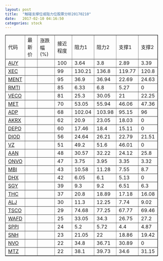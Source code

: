 ```yaml
---
layout: post
title:  "触碰支撑位或阻力位股票分析20170210"
date:   2017-02-10 04:16:50
categories: stock
---
```

<script type="text/javascript">
var stockList = []
stockList.push('gb_auy');
stockList.push('gb_xec');
stockList.push('gb_ment');
stockList.push('gb_rmti');
stockList.push('gb_veco');
stockList.push('gb_met');
stockList.push('gb_adp');
stockList.push('gb_akrx');
stockList.push('gb_depo');
stockList.push('gb_diod');
stockList.push('gb_vz');
stockList.push('gb_aan');
stockList.push('gb_onvo');
stockList.push('gb_mbi');
stockList.push('gb_dhx');
stockList.push('gb_sgy');
stockList.push('gb_thc');
stockList.push('gb_alj');
stockList.push('gb_tsco');
stockList.push('gb_wafd');
stockList.push('gb_sppi');
stockList.push('gb_snh');
stockList.push('gb_nvo');
stockList.push('gb_mtz');
</script>
<table border="1">
 <tr>
 <td>代码</td>
 <td>最新价</td>
 <td>涨跌幅(%)</td>
 <td>接近程度</td>
 <td>阻力1</td>
 <td>阻力2</td>
 <td>支撑1</td>
 <td>支撑2</td>
</tr>
  <tr id="auy" class="red">
  <td><a href="http://stock.finance.sina.com.cn/usstock/quotes/AUY.html" target="_blank">AUY</a></td><td></td><td></td><td>100</td><td>3.64</td><td>3.8</td><td>2.89</td><td>3.39</td></tr>
  <tr id="xec" class="red">
  <td><a href="http://stock.finance.sina.com.cn/usstock/quotes/XEC.html" target="_blank">XEC</a></td><td></td><td></td><td>99</td><td>130.21</td><td>136.8</td><td>119.77</td><td>120.8</td></tr>
  <tr id="ment" class="green">
  <td><a href="http://stock.finance.sina.com.cn/usstock/quotes/MENT.html" target="_blank">MENT</a></td><td></td><td></td><td>95</td><td>36.9</td><td>36.94</td><td>22.69</td><td>24.63</td></tr>
  <tr id="rmti" class="red">
  <td><a href="http://stock.finance.sina.com.cn/usstock/quotes/RMTI.html" target="_blank">RMTI</a></td><td></td><td></td><td>85</td><td>6.33</td><td>6.8</td><td>5.27</td><td>0</td></tr>
  <tr id="veco" class="red">
  <td><a href="http://stock.finance.sina.com.cn/usstock/quotes/VECO.html" target="_blank">VECO</a></td><td></td><td></td><td>81</td><td>25.3</td><td>30.05</td><td>21</td><td>22.25</td></tr>
  <tr id="met" class="red">
  <td><a href="http://stock.finance.sina.com.cn/usstock/quotes/MET.html" target="_blank">MET</a></td><td></td><td></td><td>70</td><td>53.05</td><td>55.94</td><td>46.06</td><td>47.36</td></tr>
  <tr id="adp" class="green">
  <td><a href="http://stock.finance.sina.com.cn/usstock/quotes/ADP.html" target="_blank">ADP</a></td><td></td><td></td><td>68</td><td>102.04</td><td>103.98</td><td>95.15</td><td>96</td></tr>
  <tr id="akrx" class="red">
  <td><a href="http://stock.finance.sina.com.cn/usstock/quotes/AKRX.html" target="_blank">AKRX</a></td><td></td><td></td><td>62</td><td>20.9</td><td>23.05</td><td>18.03</td><td>0</td></tr>
  <tr id="depo" class="red">
  <td><a href="http://stock.finance.sina.com.cn/usstock/quotes/DEPO.html" target="_blank">DEPO</a></td><td></td><td></td><td>60</td><td>17.46</td><td>18.4</td><td>15.11</td><td>0</td></tr>
  <tr id="diod" class="red">
  <td><a href="http://stock.finance.sina.com.cn/usstock/quotes/DIOD.html" target="_blank">DIOD</a></td><td></td><td></td><td>56</td><td>24.64</td><td>26.21</td><td>22.79</td><td>21.51</td></tr>
  <tr id="vz" class="red">
  <td><a href="http://stock.finance.sina.com.cn/usstock/quotes/VZ.html" target="_blank">VZ</a></td><td></td><td></td><td>51</td><td>49.2</td><td>51.6</td><td>46.01</td><td>0</td></tr>
  <tr id="aan" class="red">
  <td><a href="http://stock.finance.sina.com.cn/usstock/quotes/AAN.html" target="_blank">AAN</a></td><td></td><td></td><td>48</td><td>30.57</td><td>32.22</td><td>24.12</td><td>25.8</td></tr>
  <tr id="onvo" class="green">
  <td><a href="http://stock.finance.sina.com.cn/usstock/quotes/ONVO.html" target="_blank">ONVO</a></td><td></td><td></td><td>47</td><td>3.75</td><td>3.95</td><td>3.35</td><td>3.32</td></tr>
  <tr id="mbi" class="red">
  <td><a href="http://stock.finance.sina.com.cn/usstock/quotes/MBI.html" target="_blank">MBI</a></td><td></td><td></td><td>43</td><td>10.58</td><td>11.28</td><td>7.55</td><td>8.7</td></tr>
  <tr id="dhx" class="green">
  <td><a href="http://stock.finance.sina.com.cn/usstock/quotes/DHX.html" target="_blank">DHX</a></td><td></td><td></td><td>42</td><td>6.05</td><td>6.1</td><td>5.13</td><td>0</td></tr>
  <tr id="sgy" class="green">
  <td><a href="http://stock.finance.sina.com.cn/usstock/quotes/SGY.html" target="_blank">SGY</a></td><td></td><td></td><td>39</td><td>9.3</td><td>9.2</td><td>6.51</td><td>6.3</td></tr>
  <tr id="thc" class="green">
  <td><a href="http://stock.finance.sina.com.cn/usstock/quotes/THC.html" target="_blank">THC</a></td><td></td><td></td><td>37</td><td>20.8</td><td>18.89</td><td>17.18</td><td>16.08</td></tr>
  <tr id="alj" class="green">
  <td><a href="http://stock.finance.sina.com.cn/usstock/quotes/ALJ.html" target="_blank">ALJ</a></td><td></td><td></td><td>30</td><td>11.3</td><td>12.25</td><td>7.74</td><td>9.02</td></tr>
  <tr id="tsco" class="red">
  <td><a href="http://stock.finance.sina.com.cn/usstock/quotes/TSCO.html" target="_blank">TSCO</a></td><td></td><td></td><td>29</td><td>74.68</td><td>77.25</td><td>67.77</td><td>69.46</td></tr>
  <tr id="wafd" class="green">
  <td><a href="http://stock.finance.sina.com.cn/usstock/quotes/WAFD.html" target="_blank">WAFD</a></td><td></td><td></td><td>25</td><td>33.05</td><td>34.3</td><td>26.75</td><td>27.2</td></tr>
  <tr id="sppi" class="red">
  <td><a href="http://stock.finance.sina.com.cn/usstock/quotes/SPPI.html" target="_blank">SPPI</a></td><td></td><td></td><td>24</td><td>5.2</td><td>5.72</td><td>4.4</td><td>4.87</td></tr>
  <tr id="snh" class="green">
  <td><a href="http://stock.finance.sina.com.cn/usstock/quotes/SNH.html" target="_blank">SNH</a></td><td></td><td></td><td>23</td><td>21.05</td><td>22</td><td>18.86</td><td>19.42</td></tr>
  <tr id="nvo" class="red">
  <td><a href="http://stock.finance.sina.com.cn/usstock/quotes/NVO.html" target="_blank">NVO</a></td><td></td><td></td><td>22</td><td>34.8</td><td>36.71</td><td>30.89</td><td>0</td></tr>
  <tr id="mtz" class="green">
  <td><a href="http://stock.finance.sina.com.cn/usstock/quotes/MTZ.html" target="_blank">MTZ</a></td><td></td><td></td><td>22</td><td>38.1</td><td>39.73</td><td>34.6</td><td>31.15</td></tr>
</table>
